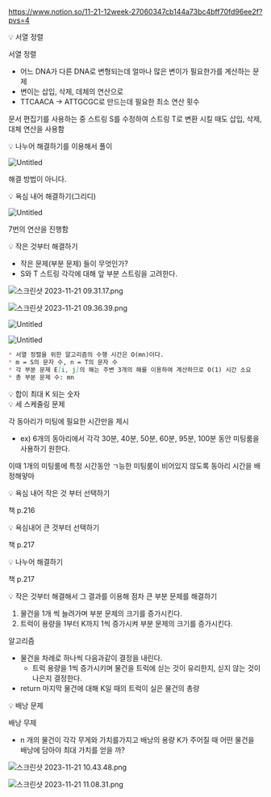 https://www.notion.so/11-21-12week-27060347cb144a73bc4bff70fd96ee2f?pvs=4



<aside>
💡 서열 정렬

</aside>

서열 정렬

- 어느 DNA가 다른 DNA로 변형되는데 얼마나 많은 변이가 필요한가를 계산하는 문제
- 변이는 삽입, 삭제, 데체의 연산으로
- TTCAACA  →  ATTGCGC로 만드는데 필요한 최소 연산 횟수

문서 편집기를 사용하는 중 스트링 S를 수정하여 스트링 T로 변환 시킬 때도 삽입, 삭제, 대체 연산을 사용함

<aside>
💡 나누어 해결하기를 이용해서 풀이

</aside>

![Untitled](https://prod-files-secure.s3.us-west-2.amazonaws.com/4e6fe536-1497-4feb-83c3-30b51c65762e/1527d274-dfb6-4b0b-947a-1482a8f2399f/Untitled.jpeg)

해결 방법이 아니다.

<aside>
💡 욕심 내어 해결하기(그리디)

</aside>

![Untitled](https://prod-files-secure.s3.us-west-2.amazonaws.com/4e6fe536-1497-4feb-83c3-30b51c65762e/154c1265-7869-482c-9ddc-7703f4f67677/Untitled.jpeg)

7번의 연산을 진행함

<aside>
💡 작은 것부터 해결하기

</aside>

- 작은 문제(부분 문제) 들이 무엇인가?
- S와 T 스트링 각각에 대해 앞 부분 스트링을 고려한다.

![스크린샷 2023-11-21 09.31.17.png](https://prod-files-secure.s3.us-west-2.amazonaws.com/4e6fe536-1497-4feb-83c3-30b51c65762e/79fa69e3-1350-4f60-8aef-95649990799e/%E1%84%89%E1%85%B3%E1%84%8F%E1%85%B3%E1%84%85%E1%85%B5%E1%86%AB%E1%84%89%E1%85%A3%E1%86%BA_2023-11-21_09.31.17.png)

![스크린샷 2023-11-21 09.36.39.png](https://prod-files-secure.s3.us-west-2.amazonaws.com/4e6fe536-1497-4feb-83c3-30b51c65762e/d1628a50-65a2-4644-876c-fe734016f945/%E1%84%89%E1%85%B3%E1%84%8F%E1%85%B3%E1%84%85%E1%85%B5%E1%86%AB%E1%84%89%E1%85%A3%E1%86%BA_2023-11-21_09.36.39.png)

![Untitled](https://prod-files-secure.s3.us-west-2.amazonaws.com/4e6fe536-1497-4feb-83c3-30b51c65762e/310614fb-bc6f-4dde-8edb-c737e7b3c530/Untitled.jpeg)

![Untitled](https://prod-files-secure.s3.us-west-2.amazonaws.com/4e6fe536-1497-4feb-83c3-30b51c65762e/6cd6d89b-c83b-4824-bc3b-58942622706c/Untitled.jpeg)

```markdown
* 서열 정렬을 위한 알고리즘의 수행 시간은 O(mn)이다.
* m = S의 문자 수, n = T의 문자 수
* 각 부분 문제 E[i, j]의 해는 주변 3개의 해를 이용하여 계산하므로 O(1) 시간 소요
* 총 부분 문제 수: mn
```

<aside>
💡 합이 최대 K 되는 숫자

</aside>

<aside>
💡 세 스케줄링 문제

</aside>

각 동아리가 미팅에 필요한 시간만을 제시

- ex) 6개의 동아리에서 각각 30분, 40분, 50분, 60분, 95분, 100분 동안 미팅룸을 사용하기 원한다.

이때 1개의 미팅룸에 특정 시간동안 ㄱ능한 미팅룸이 비어있지 않도록 동아리 시간을 배정해얗마

<aside>
💡 욕심 내어 작은 것 부터 선택하기

</aside>

책 p.216

<aside>
💡 욕심내어 큰 것부터 선택하기

</aside>

책 p.217

<aside>
💡 나누어 해결하기

</aside>

책 p.217

<aside>
💡 작은 것부터 해결해서 그 결과를 이용해 점차 큰 부분 문제를 해결하기

</aside>

1. 물건을 1개 씩 늘려가며 부분 문제의 크기를 증가시킨다.
2. 트럭이 용량을 1부터 K까지 1씩 증가시켜 부분 문제의 크기를 증가시킨다.

알고리즘

- 물건을 차례로 하나씩 다음과같이 결정을 내린다.
    - 트럭 용량을 1씩 증가시키며 물건을 트럭에 싣는 것이 유리한지, 싣지 않는 것이 나은지 결정한다.
- return 마지막 물건에 대해 K일 때의 트럭이 실은 물건의 총량

<aside>
💡 배낭 문제

</aside>

배낭 무제

- n 개의 물건이 각각 무게와 가치를가지고 배낭의 용량 K가 주어질 때 어떤 물건을 배낭에 담아야 최대 가치를 얻을 까?

![스크린샷 2023-11-21 10.43.48.png](https://prod-files-secure.s3.us-west-2.amazonaws.com/4e6fe536-1497-4feb-83c3-30b51c65762e/9a2f511d-bc06-45d1-8b8b-a97cad3ec9ad/%E1%84%89%E1%85%B3%E1%84%8F%E1%85%B3%E1%84%85%E1%85%B5%E1%86%AB%E1%84%89%E1%85%A3%E1%86%BA_2023-11-21_10.43.48.png)

![스크린샷 2023-11-21 11.08.31.png](https://prod-files-secure.s3.us-west-2.amazonaws.com/4e6fe536-1497-4feb-83c3-30b51c65762e/a49f18f4-b255-47c4-b808-46ff14e2e4bb/%E1%84%89%E1%85%B3%E1%84%8F%E1%85%B3%E1%84%85%E1%85%B5%E1%86%AB%E1%84%89%E1%85%A3%E1%86%BA_2023-11-21_11.08.31.png)